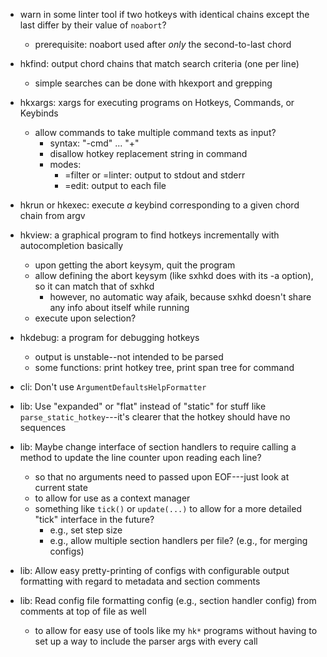 - warn in some linter tool if two hotkeys with identical chains except the last differ by their value of `noabort`?
  - prerequisite: noabort used after *only* the second-to-last chord

- hkfind: output chord chains that match search criteria (one per line)
  - simple searches can be done with hkexport and grepping
- hkxargs: xargs for executing programs on Hotkeys, Commands, or Keybinds
  - allow commands to take multiple command texts as input?
    - syntax: "-cmd" ... "+"
    - disallow hotkey replacement string in command
    - modes:
      - =filter or =linter: output to stdout and stderr
      - =edit: output to each file
- hkrun or hkexec: execute *a* keybind corresponding to a given chord chain from argv

- hkview: a graphical program to find hotkeys incrementally with autocompletion basically
  - upon getting the abort keysym, quit the program
  - allow defining the abort keysym (like sxhkd does with its -a option), so it can match that of sxhkd
    - however, no automatic way afaik, because sxhkd doesn't share any info about itself while running
  - execute upon selection?

- hkdebug: a program for debugging hotkeys
  - output is unstable--not intended to be parsed
  - some functions: print hotkey tree, print span tree for command

- cli: Don't use `ArgumentDefaultsHelpFormatter`
- lib: Use "expanded" or "flat" instead of "static" for stuff like
  `parse_static_hotkey`---it's clearer that the hotkey should have no sequences
- lib: Maybe change interface of section handlers to require calling a method
  to update the line counter upon reading each line?
  - so that no arguments need to passed upon EOF---just look at current state
  - to allow for use as a context manager
  - something like `tick()` or `update(...)` to allow for a more detailed
    "tick" interface in the future?
    - e.g., set step size
    - e.g., allow multiple section handlers per file? (e.g., for merging
      configs)
- lib: Allow easy pretty-printing of configs with configurable output
  formatting with regard to metadata and section comments
- lib: Read config file formatting config (e.g., section handler config) from
  comments at top of file as well
  - to allow for easy use of tools like my `hk*` programs without having to set
    up a way to include the parser args with every call
